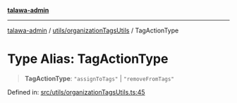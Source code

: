 [**talawa-admin**](../../../README.md)

***

[talawa-admin](../../../README.md) / [utils/organizationTagsUtils](../README.md) / TagActionType

# Type Alias: TagActionType

> **TagActionType**: `"assignToTags"` \| `"removeFromTags"`

Defined in: [src/utils/organizationTagsUtils.ts:45](https://github.com/bint-Eve/talawa-admin/blob/bb9ac170c0ec806cc5423650a66bbe110c3af5d9/src/utils/organizationTagsUtils.ts#L45)
